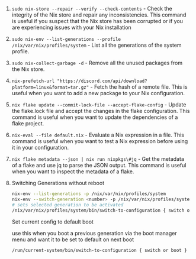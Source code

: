 1. `sudo nix-store --repair --verify --check-contents` - Check the integrity of the Nix store and repair any inconsistencies. This command is useful if you suspect that the Nix store has been corrupted or if you are experiencing issues with your Nix installation

2. `sudo nix-env --list-generations --profile /nix/var/nix/profiles/system` - List all the generations of the system profile.

3. `sudo nix-collect-garbage -d` - Remove all the unused packages from the Nix store.

4. `nix-prefetch-url "https://discord.com/api/download?platform=linux&format=tar.gz"` - Fetch the hash of a remote file. This is useful when you want to add a new package to your Nix configuration.

5. `nix flake update --commit-lock-file --accept-flake-config` - Update the flake.lock file and accept the changes in the flake configuration. This command is useful when you want to update the dependencies of a flake project.

6. `nix-eval --file default.nix` - Evaluate a Nix expression in a file. This command is useful when you want to test a Nix expression before using it in your configuration.

7. `nix flake metadata --json | nix run nixpkgs\#jq` - Get the metadata of a flake and use jq to parse the JSON output. This command is useful when you want to inspect the metadata of a flake.

8. Switching Generations without reboot

   ```bash
   nix-env --list-generations -p /nix/var/nix/profiles/system
   nix-env --switch-generation <number> -p /nix/var/nix/profiles/system
   # sets selected generation to be activated
   /nix/var/nix/profiles/system/bin/switch-to-configuration { switch or boot }
   ```

   Set current config to default boot

   use this when you boot a previous generation via the boot manager menu and want it to be set to default on next boot

   `/run/current-system/bin/switch-to-configuration { switch or boot }`

